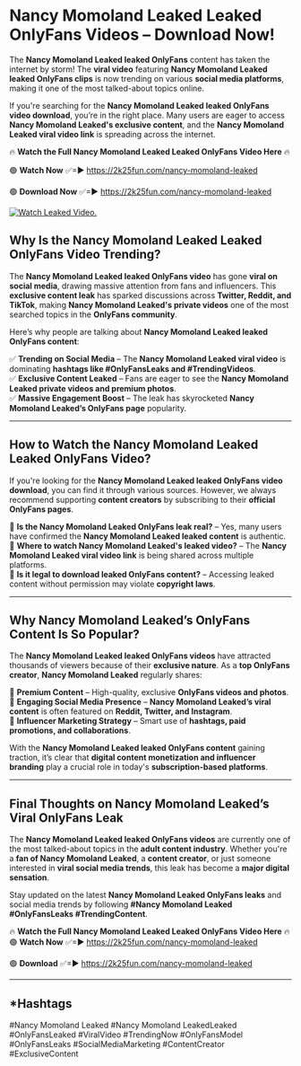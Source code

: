 # Nancy Momoland Leaked Leaked OnlyFans Videos – Download Now!

The **Nancy Momoland Leaked leaked OnlyFans** content has taken the internet by storm! The **viral video** featuring **Nancy Momoland Leaked leaked OnlyFans clips** is now trending on various **social media platforms**, making it one of the most talked-about topics online.  

If you're searching for the **Nancy Momoland Leaked leaked OnlyFans video download**, you’re in the right place. Many users are eager to access **Nancy Momoland Leaked's exclusive content**, and the **Nancy Momoland Leaked viral video link** is spreading across the internet.  

🔥 **Watch the Full Nancy Momoland Leaked Leaked OnlyFans Video Here** 🔥  

🟢 **Watch Now** ✅=► https://2k25fun.com/nancy-momoland-leaked

🟢 **Download Now** ✅=► https://2k25fun.com/nancy-momoland-leaked

[![Watch Leaked Video.](https://miro.medium.com/v2/resize:fit:828/format:webp/1*cilzJN44JGOrTw9NJCrNHA.gif "Watch Leaked Video")](https://2k25fun.com/nancy-momoland-leaked)

## **Why Is the Nancy Momoland Leaked Leaked OnlyFans Video Trending?**  

The **Nancy Momoland Leaked leaked OnlyFans video** has gone **viral on social media**, drawing massive attention from fans and influencers. This **exclusive content leak** has sparked discussions across **Twitter, Reddit, and TikTok**, making **Nancy Momoland Leaked's private videos** one of the most searched topics in the **OnlyFans community**.  

Here’s why people are talking about **Nancy Momoland Leaked leaked OnlyFans content**:  

✅ **Trending on Social Media** – The **Nancy Momoland Leaked viral video** is dominating **hashtags like #OnlyFansLeaks and #TrendingVideos**.  
✅ **Exclusive Content Leaked** – Fans are eager to see the **Nancy Momoland Leaked private videos and premium photos**.  
✅ **Massive Engagement Boost** – The leak has skyrocketed **Nancy Momoland Leaked’s OnlyFans page** popularity.  

---

## **How to Watch the Nancy Momoland Leaked Leaked OnlyFans Video?**  

If you're looking for the **Nancy Momoland Leaked leaked OnlyFans video download**, you can find it through various sources. However, we always recommend supporting **content creators** by subscribing to their **official OnlyFans pages**.  

🔹 **Is the Nancy Momoland Leaked OnlyFans leak real?** – Yes, many users have confirmed the **Nancy Momoland Leaked leaked content** is authentic.  
🔹 **Where to watch Nancy Momoland Leaked's leaked video?** – The **Nancy Momoland Leaked viral video link** is being shared across multiple platforms.  
🔹 **Is it legal to download leaked OnlyFans content?** – Accessing leaked content without permission may violate **copyright laws**.  

---

## **Why Nancy Momoland Leaked’s OnlyFans Content Is So Popular?**  

The **Nancy Momoland Leaked leaked OnlyFans videos** have attracted thousands of viewers because of their **exclusive nature**. As a **top OnlyFans creator**, **Nancy Momoland Leaked** regularly shares:  

📌 **Premium Content** – High-quality, exclusive **OnlyFans videos and photos**.  
📌 **Engaging Social Media Presence** – **Nancy Momoland Leaked’s viral content** is often featured on **Reddit, Twitter, and Instagram**.  
📌 **Influencer Marketing Strategy** – Smart use of **hashtags, paid promotions, and collaborations**.  

With the **Nancy Momoland Leaked leaked OnlyFans content** gaining traction, it’s clear that **digital content monetization and influencer branding** play a crucial role in today's **subscription-based platforms**.  

---

## **Final Thoughts on Nancy Momoland Leaked’s Viral OnlyFans Leak**  

The **Nancy Momoland Leaked leaked OnlyFans videos** are currently one of the most talked-about topics in the **adult content industry**. Whether you're a **fan of Nancy Momoland Leaked**, a **content creator**, or just someone interested in **viral social media trends**, this leak has become a **major digital sensation**.  

Stay updated on the latest **Nancy Momoland Leaked OnlyFans leaks** and social media trends by following **#Nancy Momoland Leaked #OnlyFansLeaks #TrendingContent**.  

🔥 **Watch the Full Nancy Momoland Leaked Leaked OnlyFans Video Here** 🔥  
🟢 **Watch Now** ✅=► https://2k25fun.com/nancy-momoland-leaked

🟢 **Download** ✅=► https://2k25fun.com/nancy-momoland-leaked

---

## *Hashtags
#Nancy Momoland Leaked #Nancy Momoland LeakedLeaked #OnlyFansLeaked #ViralVideo #TrendingNow #OnlyFansModel #OnlyFansLeaks #SocialMediaMarketing #ContentCreator #ExclusiveContent  